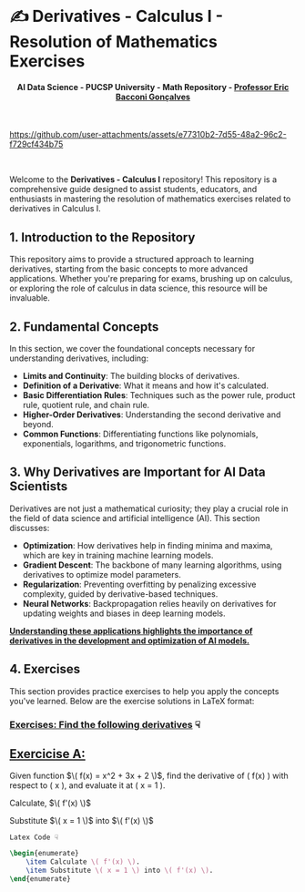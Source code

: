 <br>

# ✍️ Derivatives - Calculus I - Resolution of Mathematics Exercises
#### <p align="center"> AI Data Science - PUCSP University - Math Repository - [Professor Eric Bacconi Gonçalves](https://www.linkedin.com/in/eric-bacconi-423137/)

<br>

https://github.com/user-attachments/assets/e77310b2-7d55-48a2-96c2-f729cf434b75

<br>

Welcome to the **Derivatives - Calculus I** repository! This repository is a comprehensive guide designed to assist students, educators, and enthusiasts in mastering the resolution of mathematics exercises related to derivatives in Calculus I.


## 1. Introduction to the Repository

This repository aims to provide a structured approach to learning derivatives, starting from the basic concepts to more advanced applications. Whether you're preparing for exams, brushing up on calculus, or exploring the role of calculus in data science, this resource will be invaluable.

## 2. Fundamental Concepts

In this section, we cover the foundational concepts necessary for understanding derivatives, including:

- **Limits and Continuity**: The building blocks of derivatives.
- **Definition of a Derivative**: What it means and how it's calculated.
- **Basic Differentiation Rules**: Techniques such as the power rule, product rule, quotient rule, and chain rule.
- **Higher-Order Derivatives**: Understanding the second derivative and beyond.
- **Common Functions**: Differentiating functions like polynomials, exponentials, logarithms, and trigonometric functions.

## 3. Why Derivatives are Important for AI Data Scientists

Derivatives are not just a mathematical curiosity; they play a crucial role in the field of data science and artificial intelligence (AI). This section discusses:

- **Optimization**: How derivatives help in finding minima and maxima, which are key in training machine learning models.
- **Gradient Descent**: The backbone of many learning algorithms, using derivatives to optimize model parameters.
- **Regularization**: Preventing overfitting by penalizing excessive complexity, guided by derivative-based techniques.
- **Neural Networks**: Backpropagation relies heavily on derivatives for updating weights and biases in deep learning models.

**[Understanding these applications highlights the importance of derivatives in the development and optimization of AI models.]()**


## 4. Exercises

This section provides practice exercises to help you apply the concepts you've learned. Below are the exercise solutions in LaTeX format:


### [Exercises: Find the following derivatives]() ☟

## [Exercicise A:]() 

Given function $\( f(x) = x^2 + 3x + 2 \)$, find the derivative of \( f(x) \) with respect to \( x \), and evaluate it at \( x = 1 \).


Calculate, $\( f'(x) \)$

Substitute $\( x = 1 \)$ into $\( f'(x) \)$

`Latex Code ☟`

```latex
\begin{enumerate}
    \item Calculate \( f'(x) \).
    \item Substitute \( x = 1 \) into \( f'(x) \).
\end{enumerate}
```











